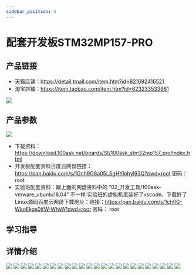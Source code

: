 ```yaml
---
sidebar_position: 4
---
```


# 配套开发板STM32MP157-PRO

## 产品链接
- 天猫店铺：https://detail.tmall.com/item.htm?id=821692416521
- 淘宝店铺：https://item.taobao.com/item.htm?id=623233533961

![](images-stm32mp157/stm32mp157-pro.png)

## 产品参数

![](images-stm32mp157/stm32mp157-pro-source.png)

 - 下载资料：https://download.100ask.net/boards/St/100ask_stm32mp157_pro/index.html
 - 开发板配套资料百度云网盘链接：https://pan.baidu.com/s/1Gnh9G8a05LSgHYlohyl93Q?pwd=root 密码：root
 - 实验班配套资料：跟上面的网盘资料中的 “02_开发工具/100ask-vmware_ubuntu18.04” 不一样 实验班的虚拟机里装好了vscode、下载好了Linux源码百度云网盘下载地址：链接：https://pan.baidu.com/s/1chflG-WkqEkgs0jfW-WhVA?pwd=root 密码： root

## 学习指导

## 详情介绍
![](images-stm32mp157/详情-01.jpg)
![](images-stm32mp157/详情-02.jpg)
![](images-stm32mp157/详情-03.jpg)
![](images-stm32mp157/详情-04.jpg)
![](images-stm32mp157/详情-05.jpg)
![](images-stm32mp157/详情-06.jpg)
![](images-stm32mp157/详情-07.jpg)
![](images-stm32mp157/详情-08.jpg)
![](images-stm32mp157/详情-09.jpg)
![](images-stm32mp157/详情-10.jpg)
![](images-stm32mp157/详情-11.jpg)
![](images-stm32mp157/详情-12.jpg)
![](images-stm32mp157/详情-13.jpg)
![](images-stm32mp157/详情-14.jpg)
![](images-stm32mp157/详情-15.jpg)
![](images-stm32mp157/详情-16.jpg)
![](images-stm32mp157/详情-17.jpg)
![](images-stm32mp157/详情-18.jpg)
![](images-stm32mp157/详情-19.jpg)
![](images-stm32mp157/详情-20.jpg)
![](images-stm32mp157/详情-21.jpg)
![](images-stm32mp157/详情-22.jpg)
![](images-stm32mp157/详情-23.jpg)
![](images-stm32mp157/详情-24.jpg)